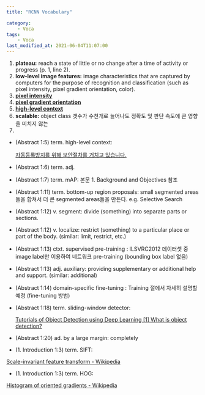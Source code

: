 ```yaml
---
title: "RCNN Vocabulary"

category:
    - Voca
tags:
    - Voca
last_modified_at: 2021-06-04T11:07:00
---
```


1. **plateau:** reach a state of little or no change after a time of activity or progress (p. 1, line 2). 
2. **low-level image features:** image characteristics that are captured by computers for the purpose of recognition and classification (such as pixel intensity, pixel gradient orientation, color).
3. [**pixel intensity**](https://www.sciencedirect.com/topics/computer-science/pixel-intensity#:~:text=Since)
4. [**pixel gradient orientation**](https://en.wikipedia.org/wiki/Image_gradient#:~:text=Each)
5. **[high-level context](http://www.miningminds.re.kr/high-level-context-awareness/)**
6. **scalable:** object class 갯수가 수천개로 늘어나도 정확도 및 판단 속도에 큰 영향을 미치지 않는
7. 

- (Abstract 1:5) term. high-level context:

    [자동등록방지를 위해 보안절차를 거치고 있습니다.](http://www.miningminds.re.kr/high-level-context-awareness/)

    [](http://sclab.yonsei.ac.kr/publications/Papers/KC/KISS_2004_OCT_210_212.pdf)

- (Abstract 1:6) term. adj.
- (Abstract 1:7) term. mAP: 본문 1. Background and Objectives 참조
- (Abstract 1:11) term. bottom-up region proposals: small segmented areas들을 합쳐서 더 큰 segmented areas들을 만든다. e.g. Selective Search
- (Abstract 1:12) v. segment: divide (something) into separate parts or sections.
- (Abstract 1:12) v. localize: restrict (something) to a particular place or part of the body. (similar: limit, restrict, etc.)
- (Abstract 1:13) ctxt. supervised pre-training : ILSVRC2012 데이터셋 중 image label만 이용하여 네트워크 pre-training (bounding box label 없음)
- (Abstract 1:13) adj. auxiliary: providing supplementary or additional help and support. (similar: additional)
- (Abstract 1:14) domain-specific fine-tuning : Training 절에서 자세히 설명할 예정 (fine-tuning 방법)
- (Abstract 1:18) term. sliding-window detector:

    [Tutorials of Object Detection using Deep Learning [1] What is object detection?](https://hoya012.github.io/blog/Tutorials-of-Object-Detection-Using-Deep-Learning-what-is-object-detection/)

- (Abstract 1:20) ad. by a large margin: completely
- (1. Introduction 1:3) term. SIFT:

[Scale-invariant feature transform - Wikipedia](https://en.wikipedia.org/wiki/Scale-invariant_feature_transform?wprov=sfti1)

- (1. Introduction 1:3) term. HOG:

[Histogram of oriented gradients - Wikipedia](https://en.m.wikipedia.org/wiki/Histogram_of_oriented_gradients)